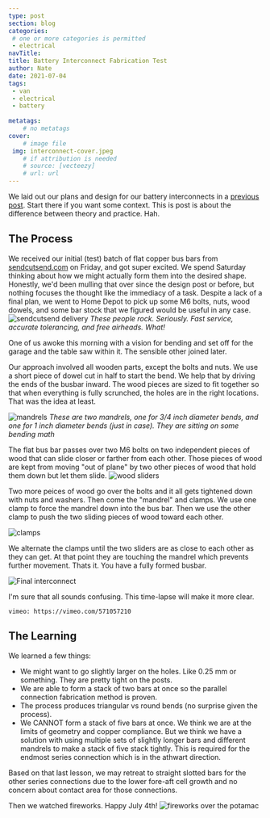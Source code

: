 ```yaml
---
type: post
section: blog
categories: 
 # one or more categories is permitted
 - electrical
navTitle: 
title: Battery Interconnect Fabrication Test
author: Nate
date: 2021-07-04
tags:
 - van
 - electrical
 - battery
 
metatags:
	# no metatags
cover: 
	# image file
 img: interconnect-cover.jpeg
	# if attribution is needed
	# source: [vecteezy]
	# url: url
---
```


We laid out our plans and design for our battery interconnects in a [previous post](/blog/2021-6-26/bettery-interconnect-design).  Start there if you want some context.  This is post is about the difference between theory and practice.  Hah.  

## The Process

We received our initial (test) batch of flat copper bus bars from [sendcutsend.com](http://sendcutsend.com) on Friday, and got super excited.  We spend Saturday thinking about how we might actually form them into the desired shape.  Honestly, we'd been mulling that over since the design post or before, but nothing focuses the thought like the immediacy of a task.  Despite a lack of a final plan, we went to Home Depot to pick up some M6 bolts, nuts, wood dowels, and some bar stock that we figured would be useful in any case.
![sendcutsend delivery](sendcutsend.jpeg)
_These people rock.  Seriously.  Fast service, accurate tolerancing, and free airheads.  What!_

One of us awoke this morning with a vision for bending and set off for the garage and the table saw within it.  The sensible other joined later.

Our approach involved all wooden parts, except the bolts and nuts.  We use a short piece of dowel cut in half to start the bend.  We help that by driving the ends of the busbar inward.  The wood pieces are sized to fit together so that when everything is fully scrunched, the holes are in the right locations.  That was the idea at least.

![mandrels](mandrels.jpeg)
_These are two mandrels, one for 3/4 inch diameter bends, and one for 1 inch diameter bends (just in case).  They are sitting on some bending math_

The flat bus bar passes over two M6 bolts on two independent pieces of wood that can slide closer or farther from each other.  Those pieces of wood are kept from moving "out of plane" by two other pieces of wood that hold them down but let them slide.
![wood sliders](wood-bolt.jpeg)

Two more peices of wood go over the bolts and it all gets tightened down with nuts and washers.  Then come the "mandrel" and clamps.  We use one clamp to force the mandrel down into the bus bar.  Then we use the other clamp to push the two sliding pieces of wood toward each other.

![clamps](clamps.jpeg)

We alternate the clamps until the two sliders are as close to each other as they can get.  At that point they are touching the mandrel which prevents further movement.  Thats it.  You have a fully formed busbar.  

![Final interconnect](interconnect-installed.jpeg)

I'm sure that all sounds confusing.  This time-lapse will make it more clear.

`vimeo: https://vimeo.com/571057210`

## The Learning

We learned a few things:

- We might want to go slightly larger on the holes.  Like 0.25 mm or something.  They are pretty tight on the posts.
- We are able to form a stack of two bars at once so the parallel connection fabrication method is proven.
- The process produces triangular vs round bends (no surprise given the process).
- We CANNOT form a stack of five bars at once.  We think we are at the limits of geometry and copper compliance.  But we think we have a solution with using multiple sets of slightly longer bars and different mandrels to make a stack of five stack tightly.  This is required for the endmost series connection which is in the athwart direction.

Based on that last lesson, we may retreat to straight slotted bars for the other series connections due to the lower fore-aft cell growth and no concern about contact area for those connections.

Then we watched fireworks.  Happy July 4th!
![fireworks over the potamac](fireworks.jpg)